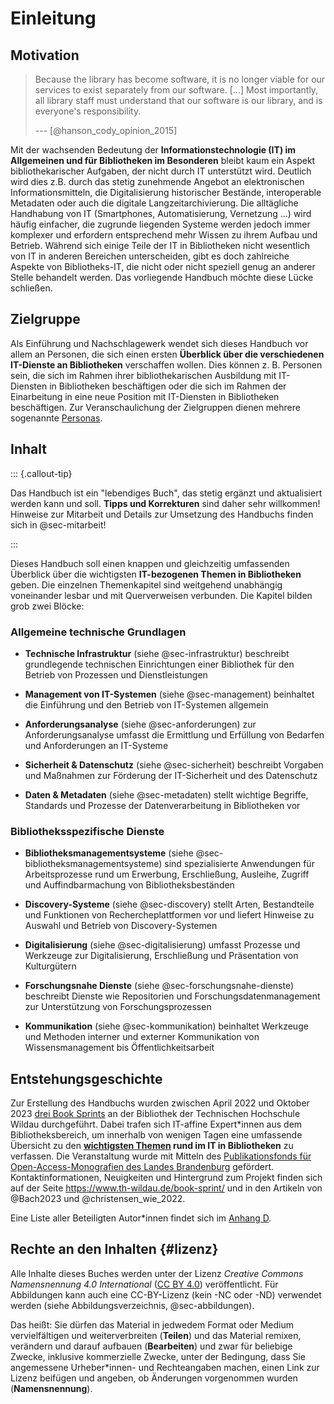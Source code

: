 # Einleitung

## Motivation

> Because the library has become software, it is no longer viable for
> our services to exist separately from our software. \[\...\] Most
> importantly, all library staff must understand that our software is
> our library, and is everyone's responsibility.
>
> --- [@hanson_cody_opinion_2015]

Mit der wachsenden Bedeutung der **Informationstechnologie (IT) im Allgemeinen
und für Bibliotheken im Besonderen** bleibt kaum ein Aspekt bibliothekarischer
Aufgaben, der nicht durch IT unterstützt wird.  Deutlich wird dies z.B. durch
das stetig zunehmende Angebot an elektronischen Informationsmitteln, die
Digitalisierung historischer Bestände, interoperable Metadaten oder auch die
digitale Langzeitarchivierung. Die alltägliche Handhabung von IT (Smartphones,
Automatisierung, Vernetzung ...) wird häufig einfacher, die zugrunde liegenden
Systeme werden jedoch immer komplexer und erfordern entsprechend mehr Wissen zu
ihrem Aufbau und Betrieb. Während sich einige Teile der IT in Bibliotheken
nicht wesentlich von IT in anderen Bereichen unterscheiden, gibt es doch
zahlreiche Aspekte von Bibliotheks-IT, die nicht oder nicht speziell genug an
anderer Stelle behandelt werden. Das vorliegende Handbuch möchte diese Lücke
schließen.

## Zielgruppe

Als Einführung und Nachschlagewerk wendet sich dieses Handbuch vor allem an
Personen, die sich einen ersten **Überblick über die verschiedenen IT-Dienste
an Bibliotheken** verschaffen wollen. Dies können z. B. Personen sein, die sich
im Rahmen ihrer bibliothekarischen Ausbildung mit IT-Diensten in Bibliotheken
beschäftigen oder die sich im Rahmen der Einarbeitung in eine neue Position mit
IT-Diensten in Bibliotheken beschäftigen. Zur Veranschaulichung der Zielgruppen
dienen mehrere sogenannte [Personas](mitarbeit.md#personas).

## Inhalt

::: {.callout-tip}

Das Handbuch ist ein "lebendiges Buch", das stetig ergänzt und aktualisiert
werden kann und soll. **Tipps und Korrekturen** sind daher sehr willkommen!
Hinweise zur Mitarbeit und Details zur Umsetzung des Handbuchs finden sich in @sec-mitarbeit!

:::

Dieses Handbuch soll einen knappen und gleichzeitig umfassenden Überblick über
die wichtigsten **IT-bezogenen Themen in Bibliotheken** geben. Die einzelnen
Themenkapitel sind weitgehend unabhängig voneinander lesbar und mit
Querverweisen verbunden. Die Kapitel bilden grob zwei Blöcke:
 
### Allgemeine technische Grundlagen
 
- **Technische Infrastruktur** (siehe @sec-infrastruktur) beschreibt grundlegende technischen Einrichtungen einer Bibliothek für den Betrieb von Prozessen und Dienstleistungen
 
- **Management von IT-Systemen** (siehe @sec-management) beinhaltet die Einführung und den Betrieb von IT-Systemen allgemein

- **Anforderungsanalyse** (siehe @sec-anforderungen) zur Anforderungsanalyse umfasst die Ermittlung und Erfüllung von Bedarfen und Anforderungen an IT-Systeme

- **Sicherheit & Datenschutz** (siehe @sec-sicherheit) beschreibt Vorgaben und Maßnahmen zur Förderung der IT-Sicherheit und des Datenschutz
 
- **Daten & Metadaten** (siehe @sec-metadaten) stellt wichtige Begriffe, Standards und Prozesse der Datenverarbeitung in Bibliotheken vor
 
### Bibliotheksspezifische Dienste
 
- **Bibliotheksmanagementsysteme** (siehe @sec-bibliotheksmanagementsysteme) sind spezialisierte Anwendungen für Arbeitsprozesse rund um Erwerbung, Erschließung, Ausleihe, Zugriff und Auffindbarmachung von Bibliotheksbeständen
 
- **Discovery-Systeme** (siehe @sec-discovery) stellt Arten, Bestandteile und Funktionen von Rechercheplattformen vor und liefert Hinweise zu Auswahl und Betrieb von Discovery-Systemen
 
- **Digitalisierung** (siehe @sec-digitalisierung) umfasst Prozesse und Werkzeuge zur Digitalisierung, Erschließung und Präsentation von Kulturgütern
 
- **Forschungsnahe Dienste** (siehe @sec-forschungsnahe-dienste) beschreibt Dienste wie Repositorien und Forschungsdatenmanagement zur Unterstützung von Forschungsprozessen
 
- **Kommunikation** (siehe @sec-kommunikation) beinhaltet Werkzeuge und Methoden interner und externer Kommunikation von Wissensmanagement bis Öffentlichkeitsarbeit

## Entstehungsgeschichte

Zur Erstellung des Handbuchs wurden zwischen April 2022 und Oktober 2023 [drei
Book Sprints](https://www.th-wildau.de/book-sprint/) an der Bibliothek der
Technischen Hochschule Wildau durchgeführt. Dabei trafen sich IT-affine
Expert\*innen aus dem Bibliotheksbereich, um innerhalb von wenigen Tagen eine
umfassende Übersicht zu den **[wichtigsten Themen](#inhalt) rund im IT in
Bibliotheken** zu verfassen. Die Veranstaltung wurde mit Mitteln des
[Publikationsfonds für Open-Access-Monografien des Landes
Brandenburg](https://open-access-brandenburg.de/fonds/) gefördert.
Kontaktinformationen, Neuigkeiten und Hintergrund zum Projekt finden sich auf
der Seite <https://www.th-wildau.de/book-sprint/> und in den Artikeln von
@Bach2023 und @christensen_wie_2022.

Eine Liste aller Beteiligten Autor\*innen findet sich im [Anhang D](#sec-contributors).

<!--
, das zentrale IT-Themen in bibliothekarischen Kontexten praxisorientiert aufbereitet. Es richtet sich an ein breites Spektrum von Fachleuten: von Bibliotheksleitungen über IT-Verantwortliche in wissenschaftlichen Einrichtungen bis hin zu Studierenden und Forschenden. Die Entstehung des Handbuchs erfolgte in mehreren sogenannten _Booksprints_, bei denen die Inhalte in Workshops gemeinsam geplant und zunächst in Google Docs verfasst wurden. Anschließend wurden die Kapitel in Markdown übertragen und über die Plattform it-in-bibliotheken.de veröffentlicht. Die Quelltexte stehen zusätzlich über ein öffentlich zugängliches GitHub-Repository zur Verfügung. Die Inhalte werden zentral verwaltet und durch automatisierte Prozesse regelmäßig in verschiedene Ausgabeformate überführt. Änderungen an der Struktur oder an Mediendateien erfolgen über das Git-Repository, in dem auch das Autor*innenverzeichnis gepflegt wird.

Das Besondere an diesem Projekt ist die Offenheit für Beteiligung.
-->

## Rechte an den Inhalten {#lizenz}

Alle Inhalte dieses Buches werden unter der Lizenz *Creative Commons Namensnennung 4.0 International* ([CC BY 4.0](https://creativecommons.org/licenses/by/4.0/deed.de)) veröffentlicht. Für Abbildungen kann auch eine CC-BY-Lizenz (kein -NC oder -ND) verwendet werden (siehe Abbildungsverzeichnis, @sec-abbildungen).

Das heißt: Sie dürfen das Material in jedwedem Format oder Medium
vervielfältigen und weiterverbreiten (**Teilen**) und das Material remixen,
verändern und darauf aufbauen (**Bearbeiten**) und zwar für beliebige Zwecke,
inklusive kommerzielle Zwecke, unter der Bedingung, dass Sie angemessene
Urheber\*innen- und Rechteangaben machen, einen Link zur Lizenz beifügen und
angeben, ob Änderungen vorgenommen wurden (**Namensnennung**).

